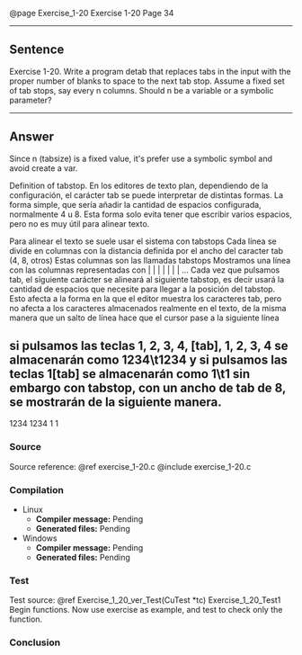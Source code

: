 @page Exercise_1-20 Exercise 1-20
Page 34
 
---

## Sentence
Exercise 1-20. Write a program detab that replaces tabs in the input with the proper number of blanks to space to the next tab stop. Assume a fixed set of tab stops, say every n columns. Should n be a variable or a symbolic parameter?

---

## Answer
Since n (tabsize) is a fixed value, it's prefer use a symbolic symbol and avoid create a var. 

Definition of tabstop.
En los editores de texto plan, dependiendo de la configuración, el carácter tab se puede interpretar de distintas formas.
La forma simple, que sería añadir la cantidad de espacios configurada, normalmente 4 u 8.
Esta forma solo evita tener que escribir varios espacios, pero no es muy útil para alinear texto.

Para alinear el texto se suele usar el sistema con tabstops
Cada línea se divide en columnas con la distancia definida por el ancho del caracter tab (4, 8, otros)
Estas columnas son las llamadas tabstops
Mostramos una línea con las columnas representadas con |
|	|	|	|	|	| ...
Cada vez que pulsamos tab, el siguiente carácter se alineará al siguiente tabstop, es decir usará la cantidad de espacios que necesite para llegar a la posición del tabstop.
Esto afecta a la forma en la que el editor muestra los caracteres tab, pero no afecta a los caracteres almacenados realmente en el texto, de la misma manera que un salto de línea hace que el cursor pase a la siguiente línea

si pulsamos las teclas  1, 2, 3, 4, [tab], 1, 2, 3, 4 se almacenarán como 1234\t1234
y si pulsamos las teclas 1[tab] se almacenarán como 1\t1
sin embargo con tabstop, con un ancho de tab de 8, se mostrarán de la siguiente manera.
----------------------------------------------------------------------------
1234	1234
1	1

### Source
Source reference: @ref exercise_1-20.c
@include exercise_1-20.c

### Compilation
- Linux
  - **Compiler message:** Pending
  - **Generated files:** Pending
- Windows
  - **Compiler message:** Pending
  - **Generated files:** Pending

### Test
Test source: @ref Exercise_1_20_ver_Test(CuTest *tc)
Exercise_1_20_Test1
Begin functions. Now use exercise as example, and test to check only the function.

### Conclusion
